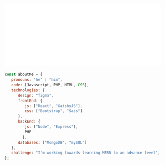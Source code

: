 <img src="https://github.com/devsamahd/svg.svg/blob/main/svg.svg"/>




```javascript
const aboutMe = {
   pronouns: "he" | "him",
   code: [Javascript, PHP, HTML, CSS],
   technologies: {
      design: "figma",
      frontEnd: {
         js: ["React", "GatsbyJS"],
         css: ["Bootstrap", "Sass"]
      },
      backEnd: {
         js: ["Node", "Express"],
         PHP
        },
      databases: ["MongoDB", "mySQL"]
   },
   challenge: "I'm working towards learning MERN to an advance level",
};
```

